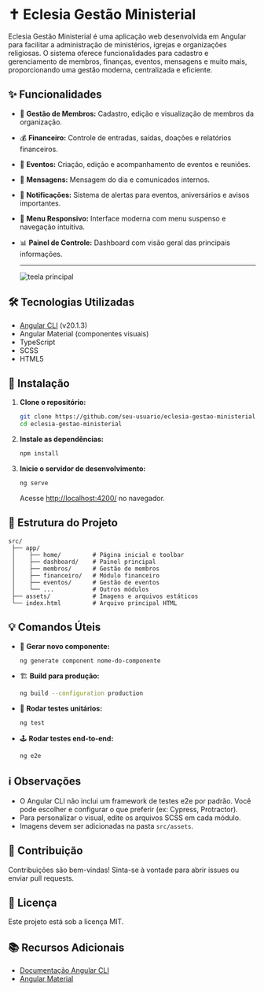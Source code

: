 # ✝️ Eclesia Gestão Ministerial

Eclesia Gestão Ministerial é uma aplicação web desenvolvida em Angular para facilitar a administração de ministérios, igrejas e organizações religiosas. O sistema oferece funcionalidades para cadastro e gerenciamento de membros, finanças, eventos, mensagens e muito mais, proporcionando uma gestão moderna, centralizada e eficiente.

## ✨ Funcionalidades

- 👥 **Gestão de Membros:** Cadastro, edição e visualização de membros da organização.
- 💰 **Financeiro:** Controle de entradas, saídas, doações e relatórios financeiros.
- 📅 **Eventos:** Criação, edição e acompanhamento de eventos e reuniões.
- 💬 **Mensagens:** Mensagem do dia e comunicados internos.
- 🔔 **Notificações:** Sistema de alertas para eventos, aniversários e avisos importantes.
- 📱 **Menu Responsivo:** Interface moderna com menu suspenso e navegação intuitiva.
- 📊 **Painel de Controle:** Dashboard com visão geral das principais informações.

  ---

  ![teela principal](assets/dashboard.png)

## 🛠️ Tecnologias Utilizadas

- [Angular CLI](https://angular.dev/tools/cli) (v20.1.3)
- Angular Material (componentes visuais)
- TypeScript
- SCSS
- HTML5

## 🚀 Instalação

1. **Clone o repositório:**
   ```bash
   git clone https://github.com/seu-usuario/eclesia-gestao-ministerial.git
   cd eclesia-gestao-ministerial
   ```

2. **Instale as dependências:**
   ```bash
   npm install
   ```

3. **Inicie o servidor de desenvolvimento:**
   ```bash
   ng serve
   ```
   Acesse [http://localhost:4200/](http://localhost:4200/) no navegador.

## 📁 Estrutura do Projeto

```
src/
 ├── app/
 │    ├── home/         # Página inicial e toolbar
 │    ├── dashboard/    # Painel principal
 │    ├── membros/      # Gestão de membros
 │    ├── financeiro/   # Módulo financeiro
 │    ├── eventos/      # Gestão de eventos
 │    └── ...           # Outros módulos
 ├── assets/            # Imagens e arquivos estáticos
 └── index.html         # Arquivo principal HTML
```

## 💡 Comandos Úteis

- 🧩 **Gerar novo componente:**
  ```bash
  ng generate component nome-do-componente
  ```
- 🏗️ **Build para produção:**
  ```bash
  ng build --configuration production
  ```
- 🧪 **Rodar testes unitários:**
  ```bash
  ng test
  ```
- 🕹️ **Rodar testes end-to-end:**
  ```bash
  ng e2e
  ```

## ℹ️ Observações

- O Angular CLI não inclui um framework de testes e2e por padrão. Você pode escolher e configurar o que preferir (ex: Cypress, Protractor).
- Para personalizar o visual, edite os arquivos SCSS em cada módulo.
- Imagens devem ser adicionadas na pasta `src/assets`.

## 🤝 Contribuição

Contribuições são bem-vindas! Sinta-se à vontade para abrir issues ou enviar pull requests.

## 📝 Licença

Este projeto está sob a licença MIT.

## 📚 Recursos Adicionais

- [Documentação Angular CLI](https://angular.dev/tools/cli)
- [Angular Material](https://material.angular.io/)
